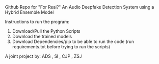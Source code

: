 Github Repo for "For Real?" An Audio Deepfake Detection System using a Hybrid Ensemble Model

Instructions to run the program:
1. Download/Pull the Python Scripts
2. Download the trained models
3. Download Dependencies/pip to be able to run the code (run requirements.txt before trying to run the scripts)

A joint project by:
ADS , SI , CJP , ZSJ
